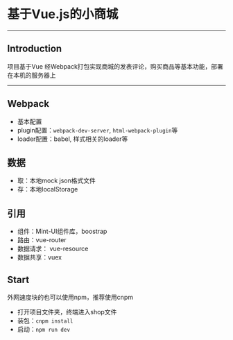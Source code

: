 # 基于Vue.js的小商城
---

## Introduction
项目基于Vue 经Webpack打包实现商城的发表评论，购买商品等基本功能，部署在本机的服务器上

---
## Webpack
- 基本配置 
- plugin配置：`webpack-dev-server`, `html-webpack-plugin`等
- loader配置：babel, 样式相关的loader等

## 数据
- 取：本地mock json格式文件
- 存：本地localStorage

## 引用
- 组件：Mint-UI组件库，boostrap
- 路由：vue-router
- 数据请求： vue-resource
- 数据共享：vuex

## Start
外网速度块的也可以使用npm，推荐使用cnpm
- 打开项目文件夹，终端进入shop文件
- 装包：`cnpm install`
- 启动：`npm run dev`